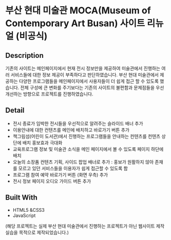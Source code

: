 # 부산 현대 미술관 MOCA(Museum of Contemporary Art Busan) 사이트 리뉴얼 (비공식)

## Description
기존의 사이트는 메인페이지에서 현재 전시 정보만을 제공하여 미술관에서 진행하는 여러 서비스들에 대한 정보 제공이 부족하다고 판단하였습니다.
부산 현대 미술관에서 제공하는 다양한 프로그램들을 메인페이지에서 사용자들이 더 쉽게 접근 할 수 있도록 했습니다.
전체 구성에 큰 변화를 주기보다는 기존의 사이트의 불편함과 문제점들을 우선 개선하는 방향으로 프로젝트를 진행하였습니다.

## Detail
* 전시 종료가 임박한 전시들을 우선적으로 알려주는 슬라이드 배너 추가
* 이용안내에 대한 컨텐츠를 메인에 배치하고 바로가기 버튼 추가
* 책그림섬(어린이 도서관)에서 진행하는 프로그램들을 안내하는 컨텐츠를 컨텐츠 상단에 배치 홍보효과 극대화
* 교육프로그램 정보 및 미술관 소식을 메인 페이지에서 볼 수 있도록 페이지 하단에 배치
* 오늘의 소장품 컨텐츠 기획, 사이드 팝업 배너로 추가 : 홍보가 원활하지 않아 존재를 모르고 있던 서비스들을 이용자가 쉽게 접근할 수 있도록 함
* 프로그램 참여 예약 바로가기 버튼 (화면 우측) 추가
* 전시 정보 페이지 오디오 가이드 버튼 추가

## Built With
* HTML5 &CSS3
* JavaScript



(해당 프로젝트는 실제 부산 현대 미술관에서 진행하는 프로젝트가 아닌 웹사이트 제작 실습을 목적으로 제작되었습니다.)
